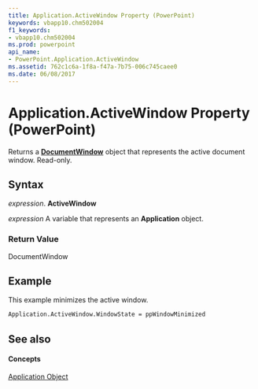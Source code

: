 ```yaml
---
title: Application.ActiveWindow Property (PowerPoint)
keywords: vbapp10.chm502004
f1_keywords:
- vbapp10.chm502004
ms.prod: powerpoint
api_name:
- PowerPoint.Application.ActiveWindow
ms.assetid: 762c1c6a-1f8a-f47a-7b75-006c745caee0
ms.date: 06/08/2017
---
```



# Application.ActiveWindow Property (PowerPoint)

Returns a  **[DocumentWindow](documentwindow-object-powerpoint.md)** object that represents the active document window. Read-only.


## Syntax

 _expression_. **ActiveWindow**

 _expression_ A variable that represents an **Application** object.


### Return Value

DocumentWindow


## Example

This example minimizes the active window.


```vb
Application.ActiveWindow.WindowState = ppWindowMinimized
```


## See also


#### Concepts


[Application Object](application-object-powerpoint.md)

